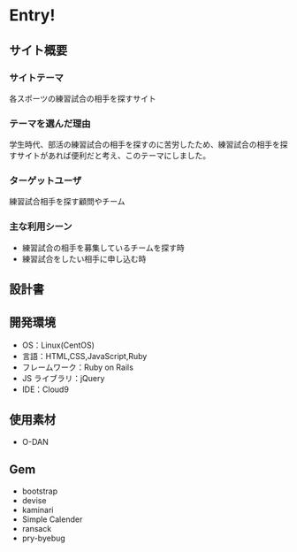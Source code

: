 # Entry!

## サイト概要

### サイトテーマ

各スポーツの練習試合の相手を探すサイト

### テーマを選んだ理由

学生時代、部活の練習試合の相手を探すのに苦労したため、練習試合の相手を探すサイトがあれば便利だと考え、このテーマにしました。

### ターゲットユーザ

練習試合相手を探す顧問やチーム

### 主な利用シーン

- 練習試合の相手を募集しているチームを探す時
- 練習試合をしたい相手に申し込む時

## 設計書

## 開発環境

- OS：Linux(CentOS)
- 言語：HTML,CSS,JavaScript,Ruby
- フレームワーク：Ruby on Rails
- JS ライブラリ：jQuery
- IDE：Cloud9

## 使用素材

- O-DAN

## Gem

- bootstrap
- devise
- kaminari
- Simple Calender
- ransack
- pry-byebug
